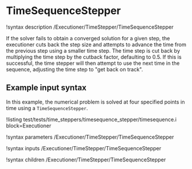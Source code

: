 # TimeSequenceStepper

!syntax description /Executioner/TimeStepper/TimeSequenceStepper

If the solver fails to obtain a converged solution for a given
step, the executioner cuts back the step size and attempts to advance the time
from the previous step using a smaller time step. The time step is cut back by
multiplying the time step by the cutback factor, defaulting to 0.5. If this is successful,
the time stepper will then attempt to use the next time in the sequence, adjusting the time step to "get back on track".

## Example input syntax

In this example, the numerical problem is solved at four specified points in time using
a `TimeSequenceStepper`.

!listing test/tests/time_steppers/timesequence_stepper/timesequence.i block=Executioner

!syntax parameters /Executioner/TimeStepper/TimeSequenceStepper

!syntax inputs /Executioner/TimeStepper/TimeSequenceStepper

!syntax children /Executioner/TimeStepper/TimeSequenceStepper
